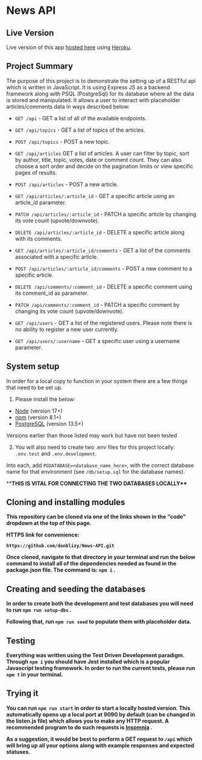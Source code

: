 # News API

## Live Version

Live version of this app [hosted here](https://nb-news.herokuapp.com/api) using [Heroku](https://heroku.com).

## Project Summary

The purpose of this project is to demonstrate the setting up of a RESTful api which is written in JavaScript. It is using Express JS as a backend framework along with PSQL (PostgreSql) for its database where all the data is stored and manipulated.
It allows a user to interact with placeholder articles/comments data in ways described below:

- `GET /api` - GET a list of all of the available endpoints.

- `GET /api/topics` - GET a list of topics of the articles.
- `POST /api/topics` - POST a new topic.

- `GET /api/articles` GET a list of articles. A user can filter by topic, sort by author, title, topic, votes, date or comment count. They can also choose a sort order and decide on the pagination limits or view specific pages of results.
- `POST /api/articles` - POST a new article.

- `GET /api/articles/:article_id` - GET a specific article using an article_id parameter.
- `PATCH /api/articles/:article_id` - PATCH a specific article by changing its vote count (upvote/downvote).
- `DELETE /api/articles/:article_id` - DELETE a specific article along with its comments.

- `GET /api/articles/:article_id/comments` - GET a list of the comments associated with a specific article.
- `POST /api/articles/:article_id/comments` - POST a new comment to a specific article.

- `DELETE /api/comments/:comment_id` - DELETE a specific comment using its comment_id as parameter.
- `PATCH /api/comments/:comment_id` - PATCH a specific comment by changing its vote count (upvote/downvote).

- `GET /api/users` - GET a list of the registered users. Please note there is no ability to register a new user currently.

- `GET /api/users/:username` - GET a specific user using a username parameter.

## System setup

In order for a local copy to function in your system there are a few things that need to be set up.

1. Please install the below:

- [Node](https://nodejs.org/en/) (version 17+)
- [npm](https://www.npmjs.com/) (version 8.1+)
- [PostgreSQL](https://www.postgresql.org/) (version 13.5+)

Versions earlier than those listed may work but have not been tested

2. You will also need to create two .env files for this project locally: `.env.test` and `.env.development`.

Into each, add `PGDATABASE=<database_name_here>`, with the correct database name for that environment (see `/db/setup.sql` for the database names).

\*\*<b>THIS IS VITAL FOR CONNECTING THE TWO DATABASES LOCALLY<b>\*\*

## Cloning and installing modules

This repository can be cloned via one of the links shown in the "code" dropdown at the top of this page. 

HTTPS link for convenience: 

```
https://github.com/donblizy/News-API.git 
```
Once cloned, navigate to that directory in your terminal and run the below command to install all of the dependencies needed as found in the package.json file. 
The command is: `npm i` . 



## Creating and seeding the databases

In order to create both the development and test databases you will need to run `npm run setup-dbs` .

Following that, run `npm run seed` to populate them with placeholder data. 


## Testing 

Everything was written using the Test Driven Development paradigm. 
Through `npm i` you should have Jest installed which is a popular Javascript testing framework. 
In order to run the current tests, please run `npm t` in your terminal. 


## Trying it

You can run `npm run start` in order to start a locally hosted version. 
This automatically opens up a local port at 9090 by default (can be changed in the listen.js file) which allows you to make any HTTP request. A recommended program to do such requests is [Insomnia](https://insomnia.rest/download) .

As a suggestion, it would be best to perform a GET request to `/api` which will bring up all your options along with example responses and expected statuses. 

